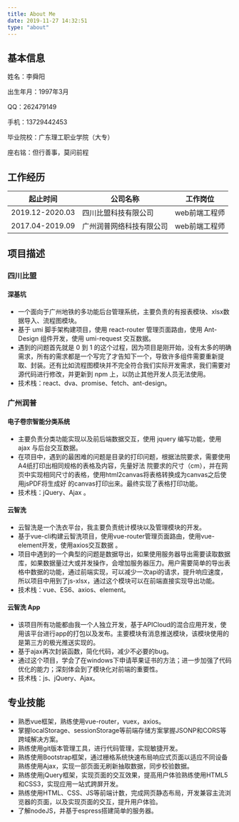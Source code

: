 ```yaml
---
title: About Me
date: 2019-11-27 14:32:51
type: "about"
---
```


## 基本信息

姓名：李舜阳

出生年月：1997年3月

QQ：262479149

手机：13729442453

毕业院校：广东理工职业学院（大专）

座右铭：但行善事，莫问前程

## 工作经历

|起止时间|公司名称|工作岗位|
|-----|-----|-----|
|2019.12-2020.03|四川比盟科技有限公司|web前端工程师|
|2017.04-2019.09|广州润普网络科技有限公司|web前端工程师|

## 项目描述

### 四川比盟

#### 深基坑

* 一个面向于广州地铁的多功能后台管理系统，主要负责的有报表模块、xlsx数据导入、流程图模块。 
* 基于 umi 脚手架构建项目，使用 react-router 管理页面路由，使用 Ant-Design 组件开发，使用 umi-request 交互数据。
* 遇到的问题首先就是 0 到 1 的这个过程，因为项目是刚开始，没有太多的明确需求，所有的需求都是一个写完了才告知下一个，导致许多组件需要重新提取、封装。还有比如流程图模块并不完全符合我们实际开发需求，我们需要对源代码进行修改，并更新到 npm 上，以防止其他开发人员无法使用。
* 技术栈：react、dva、promise、fetch、ant-design。

### 广州润普

#### 电子卷宗智能分类系统

* 主要负责分类功能实现以及前后端数据交互，使用 jquery 编写功能，使用 ajax 与后台交互数据。
* 在项目中，遇到的最困难的问题是目录的打印问题，根据法院要求，需要使用A4纸打印出相同规格的表格及内容，先量好法  院要求的尺寸（cm），并在网页中实现相同尺寸的表格，使用html2canvas将表格转换成为canvas之后使用jsPDF将生成好  的canvas打印出来。最终实现了表格打印功能。
* 技术栈：jQuery、Ajax 。

#### 云智洗

* 云智洗是一个洗衣平台，我主要负责统计模块以及管理模块的开发。
* 基于vue-cli构建云智洗项目，使用vue-router管理页面路由，使用vue-element开发，使用axios交互数据 。
* 项目中遇到的一个典型的问题是数据导出，如果使用服务器导出需要读取数据库，如果数据量过大或并发操作，会增加服务器压力。用户需要简单的导出表格中数据的功能，通过前端实现，可以减少一次api的请求，提升响应速度，所以项目中用到了js-xlsx，通过这个模块可以在前端直接实现导出功能。
* 技术栈：vue、ES6、axios、element。

#### 云智洗 App

* 该项目所有功能都由我一个人独立开发，基于APICloud的混合应用开发，使用该平台进行app的打包以及发布。主要模块有消息推送模块，该模块使用的是第三方的极光推送实现的。
* 基于ajax再次封装函数，简化代码，减少不必要的bug。
* 通过这个项目，学会了在windows下申请苹果证书的方法；进一步加强了代码优化的能力；深刻体会到了模块化对前端的重要性。
* 技术栈：js、jQuery、Ajax。

## 专业技能

* 熟悉vue框架，熟练使用vue-router，vuex，axios。
* 掌握localStorage、sessionStorage等前端存储方案掌握JSONP和CORS等跨域解决方案。
* 熟练使用git版本管理工具，进行代码管理，实现敏捷开发。
* 熟练使用Bootstrap框架，通过栅格系统快速布局响应式页面以适应不同设备熟练使用Ajax，实现一部页面无刷新抽取数据，同步校验数据。
* 熟练使用jQuery框架，实现页面的交互效果，提高用户体验熟练使用HTML5和CSS3，实现应用一站式跨屏开发。
* 熟练使用HTML、CSS、JS等前端计数，完成网页静态布局，开发兼容主流浏览器的页面，以及实现页面的交互，提升用户体验。
* 了解nodeJS，并基于espress搭建简单的服务器。
